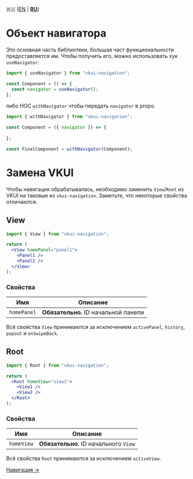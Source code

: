 :ru: ([EN](./basics.en.md) | [**RU**](./basics.ru.md))

# Объект навигатора
Это основная часть библиотеки, большая част функциональности предоставляется им. Чтобы получить его, можно использовать хук `useNavigator`:

```jsx
import { useNavigator } from "vkui-navigation";

const Component = () => {
  const navigator = useNavigator();
};
```

либо HOC `withNavigator` чтобы передать `navigator` в props:
```jsx
import { withNavigator } from "vkui-navigation";

const Component = ({ navigator }) => {
  
};

const FinalComponent = withNavigator(Component);
```

# Замена VKUI
Чтобы навигация обрабатывалась, необходимо заменить `View`/`Root` из VKUI на таковые из `vkui-navigation`. Заметьте, что некоторые свойства отличаются.

## View
```jsx
import { View } from "vkui-navigation";

return (
  <View homePanel="panel1">
    <Panel1 />
    <Panel2 />
  </View>
);
```

### Свойства

| Имя         | Описание                       |
| ----------- | ------------------------------ |
| `homePanel` | **Обязательно.** ID начальной панели |

Всё свойства `View` принимаются за исключением `activePanel`, `history`, `popout` и `onSwipeBack`.

## Root
```jsx
import { Root } from "vkui-navigation";

return (
  <Root homeView="view1">
    <View1 />
    <View2 />
  </Root>
);
```

### Свойства

| Имя        | Описание                      |
| ---------- | ----------------------------- |
| `homeView` | **Обязательно.** ID начального `View` |

Всё свойства `Root` принимаются за исключением `activeView`.

[Навигация →](./navigation.ru.md)
